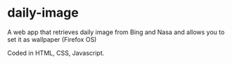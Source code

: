 # daily-image
A web app that retrieves daily image from Bing and Nasa and allows you to set it as wallpaper (Firefox OS)

Coded in HTML, CSS, Javascript.
